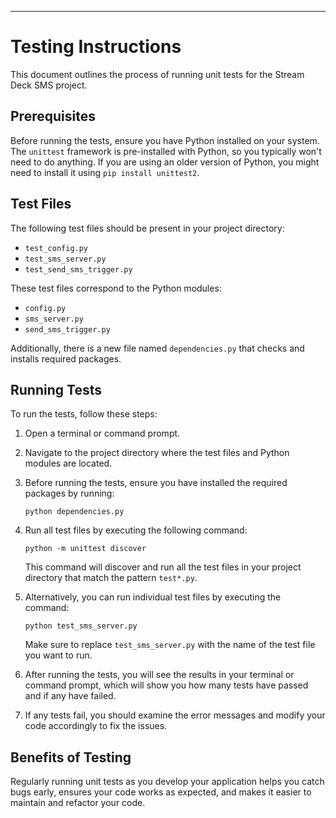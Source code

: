 ---

# Testing Instructions

This document outlines the process of running unit tests for the Stream Deck SMS project.

## Prerequisites

Before running the tests, ensure you have Python installed on your system. The `unittest` framework is pre-installed with Python, so you typically won't need to do anything. If you are using an older version of Python, you might need to install it using `pip install unittest2`.

## Test Files

The following test files should be present in your project directory:

- `test_config.py`
- `test_sms_server.py`
- `test_send_sms_trigger.py`

These test files correspond to the Python modules:

- `config.py`
- `sms_server.py`
- `send_sms_trigger.py`

Additionally, there is a new file named `dependencies.py` that checks and installs required packages.

## Running Tests

To run the tests, follow these steps:

1. Open a terminal or command prompt.

2. Navigate to the project directory where the test files and Python modules are located.

3. Before running the tests, ensure you have installed the required packages by running:

   ```
   python dependencies.py
   ```

4. Run all test files by executing the following command:

   ```
   python -m unittest discover
   ```

   This command will discover and run all the test files in your project directory that match the pattern `test*.py`.

5. Alternatively, you can run individual test files by executing the command:

   ```
   python test_sms_server.py
   ```

   Make sure to replace `test_sms_server.py` with the name of the test file you want to run.

6. After running the tests, you will see the results in your terminal or command prompt, which will show you how many tests have passed and if any have failed.

7. If any tests fail, you should examine the error messages and modify your code accordingly to fix the issues.

## Benefits of Testing

Regularly running unit tests as you develop your application helps you catch bugs early, ensures your code works as expected, and makes it easier to maintain and refactor your code.